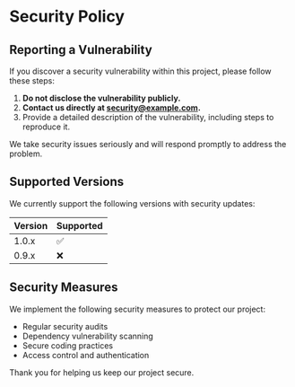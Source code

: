 # Security Policy

## Reporting a Vulnerability

If you discover a security vulnerability within this project, please follow these steps:

1. **Do not disclose the vulnerability publicly.**
2. **Contact us directly at [security@example.com](mailto:security@example.com).**
3. Provide a detailed description of the vulnerability, including steps to reproduce it.

We take security issues seriously and will respond promptly to address the problem.

## Supported Versions

We currently support the following versions with security updates:

| Version | Supported          |
| ------- | ------------------ |
| 1.0.x   | :white_check_mark: |
| 0.9.x   | :x:                |

## Security Measures

We implement the following security measures to protect our project:

- Regular security audits
- Dependency vulnerability scanning
- Secure coding practices
- Access control and authentication

Thank you for helping us keep our project secure.
